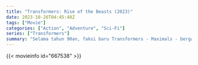 ```yaml
---
title: "Transformers: Rise of the Beasts (2023)"
date: 2023-10-26T04:45:48Z
tags: ["Movie"]
categories: ["Action", "Adventure", "Sci-Fi"]
series: ["Transformers"]
summary: "Selama tahun 90an, faksi baru Transformers - Maximals - bergabung dengan Autobots sebagai sekutu dalam pertempuran demi Bumi."
---
```


<mux-player stream-type="on-demand"
src="https://kp3d-my.sharepoint.com/personal/ryoo_kp3d_onmicrosoft_com/_layouts/15/download.aspx?share=EcYIfzvP3MNNoxGEb9vjUQcBpnFRCvARsoPy54n75tLgJw" prefer-playback="mse" controls>

</mux-player>


{{< movieinfo id="667538" >}}

<script src="https://cdn.jsdelivr.net/npm/@mux/mux-player"></script>

 <script type="application/ld+json ">
{
"@context": "https://schema.org/",
"@type": "VideoObject",
"name": "Transformers: Rise of the Beasts",
"contentUrl": "https://stream.mux.com/vnYE3lWVruXjIq9rRsADz6ExQMw772tuHWzjtdTDM3w.m3u8",
"thumbnailUrl": "https://www.themoviedb.org/t/p/original/rkOE88JKK1lHSXFkDNd2zZW81LU.jpg?width=314&fit_mode=preserve&time=25",
"uploadDate": "2023-10-26T04:45:48Z",
}

</script>